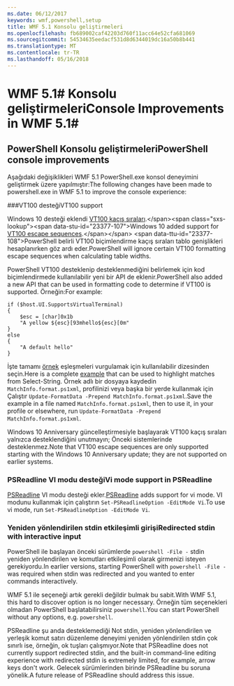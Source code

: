 ```yaml
---
ms.date: 06/12/2017
keywords: wmf,powershell,setup
title: WMF 5.1 Konsolu geliştirmeleri
ms.openlocfilehash: fb689002caf42203d760f11acc64e52cfa681069
ms.sourcegitcommit: 54534635eedacf531d8d6344019dc16a50b8b441
ms.translationtype: MT
ms.contentlocale: tr-TR
ms.lasthandoff: 05/16/2018
---
```

# <a name="console-improvements-in-wmf-51"></a><span data-ttu-id="23377-103">WMF 5.1# Konsolu geliştirmeleri</span><span class="sxs-lookup"><span data-stu-id="23377-103">Console Improvements in WMF 5.1#</span></span>

## <a name="powershell-console-improvements"></a><span data-ttu-id="23377-104">PowerShell Konsolu geliştirmeleri</span><span class="sxs-lookup"><span data-stu-id="23377-104">PowerShell console improvements</span></span>

<span data-ttu-id="23377-105">Aşağıdaki değişiklikleri WMF 5.1 PowerShell.exe konsol deneyimini geliştirmek üzere yapılmıştır:</span><span class="sxs-lookup"><span data-stu-id="23377-105">The following changes have been made to powershell.exe in WMF 5.1 to improve the console experience:</span></span>

###<a name="vt100-support"></a><span data-ttu-id="23377-106">VT100 desteği</span><span class="sxs-lookup"><span data-stu-id="23377-106">VT100 support</span></span>

<span data-ttu-id="23377-107">Windows 10 desteği eklendi [VT100 kaçış sıraları](https://msdn.microsoft.com/en-us/library/windows/desktop/mt638032(v=vs.85).aspx).</span><span class="sxs-lookup"><span data-stu-id="23377-107">Windows 10 added support for [VT100 escape sequences](https://msdn.microsoft.com/en-us/library/windows/desktop/mt638032(v=vs.85).aspx).</span></span>
<span data-ttu-id="23377-108">PowerShell belirli VT100 biçimlendirme kaçış sıraları tablo genişlikleri hesaplanırken göz ardı eder.</span><span class="sxs-lookup"><span data-stu-id="23377-108">PowerShell will ignore certain VT100 formatting escape sequences when calculating table widths.</span></span>

<span data-ttu-id="23377-109">PowerShell VT100 desteklenip desteklenmediğini belirlemek için kod biçimlendirmede kullanılabilir yeni bir API de eklenir.</span><span class="sxs-lookup"><span data-stu-id="23377-109">PowerShell also added a new API that can be used in formatting code to determine if VT100 is supported.</span></span>
<span data-ttu-id="23377-110">Örneğin:</span><span class="sxs-lookup"><span data-stu-id="23377-110">For example:</span></span>

```
if ($host.UI.SupportsVirtualTerminal)
{
    $esc = [char]0x1b
    "A yellow ${esc}[93mhello${esc}[0m"
}
else
{
    "A default hello"
}
```
<span data-ttu-id="23377-111">İşte tamamı [örnek](https://gist.github.com/lzybkr/dcb973dccd54900b67783c48083c28f7) eşleşmeleri vurgulamak için kullanılabilir dizesinden seçin.</span><span class="sxs-lookup"><span data-stu-id="23377-111">Here is a complete [example](https://gist.github.com/lzybkr/dcb973dccd54900b67783c48083c28f7) that can be used to highlight matches from Select-String.</span></span>
<span data-ttu-id="23377-112">Örnek adlı bir dosyaya kaydedin `MatchInfo.format.ps1xml`, profilinizi veya başka bir yerde kullanmak için Çalıştır `Update-FormatData -Prepend MatchInfo.format.ps1xml`.</span><span class="sxs-lookup"><span data-stu-id="23377-112">Save the example in a file named `MatchInfo.format.ps1xml`, then to use it, in your profile or elsewhere, run `Update-FormatData -Prepend MatchInfo.format.ps1xml`.</span></span>

<span data-ttu-id="23377-113">Windows 10 Anniversary güncelleştirmesiyle başlayarak VT100 kaçış sıraları yalnızca desteklendiğini unutmayın; Önceki sistemlerinde desteklenmez.</span><span class="sxs-lookup"><span data-stu-id="23377-113">Note that VT100 escape sequences are only supported starting with the Windows 10 Anniversary update; they are not supported on earlier systems.</span></span>

### <a name="vi-mode-support-in-psreadline"></a><span data-ttu-id="23377-114">PSReadline VI modu desteği</span><span class="sxs-lookup"><span data-stu-id="23377-114">Vi mode support in PSReadline</span></span>

<span data-ttu-id="23377-115">[PSReadline](https://github.com/lzybkr/PSReadLine) VI modu desteği ekler.</span><span class="sxs-lookup"><span data-stu-id="23377-115">[PSReadline](https://github.com/lzybkr/PSReadLine) adds support for vi mode.</span></span> <span data-ttu-id="23377-116">VI modunu kullanmak için çalıştırın `Set-PSReadlineOption -EditMode Vi`.</span><span class="sxs-lookup"><span data-stu-id="23377-116">To use vi mode, run `Set-PSReadlineOption -EditMode Vi`.</span></span>

### <a name="redirected-stdin-with-interactive-input"></a><span data-ttu-id="23377-117">Yeniden yönlendirilen stdin etkileşimli girişi</span><span class="sxs-lookup"><span data-stu-id="23377-117">Redirected stdin with interactive input</span></span>

<span data-ttu-id="23377-118">PowerShell ile başlayan önceki sürümlerde `powershell -File -` stdin yeniden yönlendirilen ve komutları etkileşimli olarak girmenizi isteyen gerekiyordu.</span><span class="sxs-lookup"><span data-stu-id="23377-118">In earlier versions, starting PowerShell with `powershell -File -` was required when stdin was redirected and you wanted to enter commands interactively.</span></span>

<span data-ttu-id="23377-119">WMF 5.1 ile seçeneği artık gerekli değildir bulmak bu sabit.</span><span class="sxs-lookup"><span data-stu-id="23377-119">With WMF 5.1, this hard to discover option is no longer necessary.</span></span>
<span data-ttu-id="23377-120">Örneğin tüm seçenekleri olmadan PowerShell başlatabilirsiniz `powershell`.</span><span class="sxs-lookup"><span data-stu-id="23377-120">You can start PowerShell without any options, e.g. `powershell`.</span></span>

<span data-ttu-id="23377-121">PSReadline şu anda desteklemediği Not stdin, yeniden yönlendirilen ve yerleşik komut satırı düzenleme deneyimi yeniden yönlendirilen stdin çok sınırlı ise, örneğin, ok tuşları çalışmıyor.</span><span class="sxs-lookup"><span data-stu-id="23377-121">Note that PSReadline does not currently support redirected stdin, and the built-in command-line editing experience with redirected stdin is extremely limited, for example, arrow keys don't work.</span></span>
<span data-ttu-id="23377-122">Gelecek sürümlerinden birinde PSReadline bu soruna yönelik.</span><span class="sxs-lookup"><span data-stu-id="23377-122">A future release of PSReadline should address this issue.</span></span>
